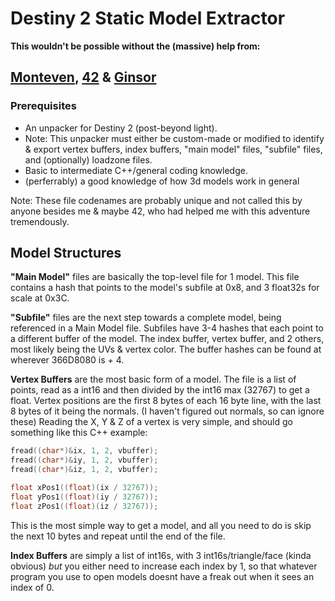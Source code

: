 # Destiny 2 Static Model Extractor

**This wouldn't be possible without the (massive) help from:**
## [Monteven](https://github.com/MontagueM), [42](https://github.com/hiim42) & [Ginsor](https://twitter.com/ginsorkr)

### Prerequisites
- An unpacker for Destiny 2 (post-beyond light).
- Note: This unpacker must either be custom-made or modified to identify & export vertex buffers, index buffers, "main model" files, "subfile" files, and (optionally) loadzone files.
- Basic to intermediate C++/general coding knowledge.
- (perferrably) a good knowledge of how 3d models work in general

Note: These file codenames are probably unique and not called this by anyone besides me & maybe 42, who had helped me with this adventure tremendously.

## Model Structures

**"Main Model"** files are basically the top-level file for 1 model. This file contains a hash that points to the model's subfile at 0x8, and 3 float32s for scale at 0x3C.

**"Subfile"** files are the next step towards a complete model, being referenced in a Main Model file. Subfiles have 3-4 hashes that each point to a different buffer of the model. The index buffer, vertex buffer, and 2 others, most likely being the  UVs & vertex color.
The buffer hashes can be found at wherever 366D8080 is + 4.

**Vertex Buffers** are the most basic form of a model. The file is a list of points, read as a int16 and then divided by the int16 max (32767) to get a float.
Vertex positions are the first 8 bytes of each 16 byte line, with the last 8 bytes of it being the normals. (I haven't figured out normals, so can ignore these)
Reading the X, Y & Z of a vertex is very simple, and should go something like this C++ example:
```c++
fread((char*)&ix, 1, 2, vbuffer);
fread((char*)&iy, 1, 2, vbuffer);
fread((char*)&iz, 1, 2, vbuffer);

float xPos1((float)(ix / 32767));
float yPos1((float)(iy / 32767));
float zPos1((float)(iz / 32767));
```
This is the most simple way to get a model, and all you need to do is skip the next 10 bytes and repeat until the end of the file.

**Index Buffers** are simply a list of int16s, with 3 int16s/triangle/face (kinda obvious) *but* you either need to increase each index by 1, so that whatever program you use to open models doesnt have a freak out when it sees an index of 0.
